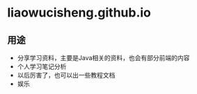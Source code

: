 # liaowucisheng.github.io
## 用途
- 分享学习资料，主要是Java相关的资料，也会有部分前端的内容
- 个人学习笔记分析
- 以后厉害了，也可以出一些教程文档
- 娱乐
